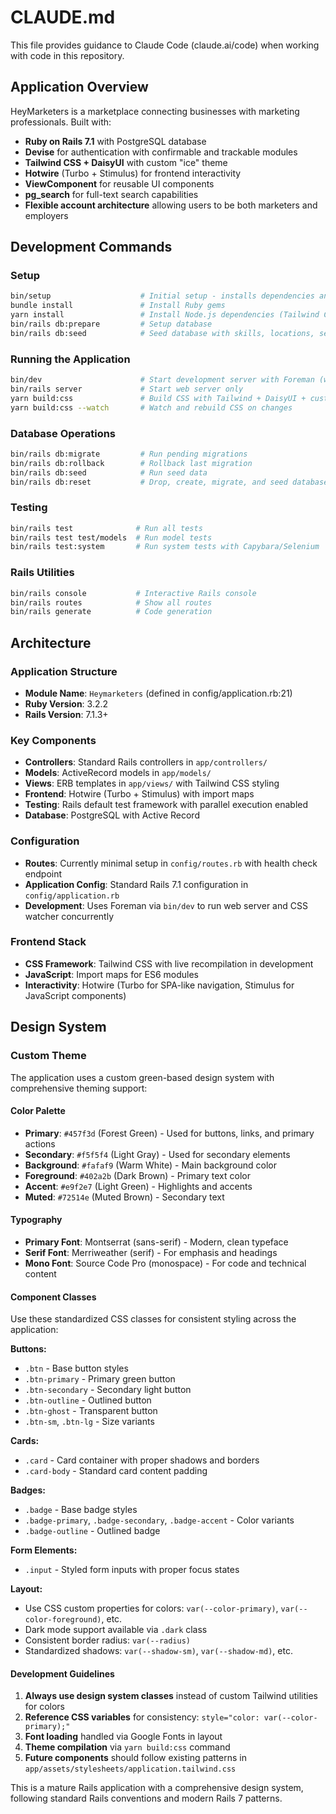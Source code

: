 # CLAUDE.md

This file provides guidance to Claude Code (claude.ai/code) when working with code in this repository.

## Application Overview

HeyMarketers is a marketplace connecting businesses with marketing professionals. Built with:
- **Ruby on Rails 7.1** with PostgreSQL database
- **Devise** for authentication with confirmable and trackable modules
- **Tailwind CSS + DaisyUI** with custom "ice" theme
- **Hotwire** (Turbo + Stimulus) for frontend interactivity
- **ViewComponent** for reusable UI components
- **pg_search** for full-text search capabilities
- **Flexible account architecture** allowing users to be both marketers and employers

## Development Commands

### Setup
```bash
bin/setup                    # Initial setup - installs dependencies and prepares database
bundle install               # Install Ruby gems
yarn install                 # Install Node.js dependencies (Tailwind CSS + DaisyUI)
bin/rails db:prepare         # Setup database
bin/rails db:seed            # Seed database with skills, locations, service types
```

### Running the Application
```bash
bin/dev                      # Start development server with Foreman (web + CSS watching)
bin/rails server             # Start web server only
yarn build:css               # Build CSS with Tailwind + DaisyUI + custom ice theme
yarn build:css --watch       # Watch and rebuild CSS on changes
```

### Database Operations
```bash
bin/rails db:migrate         # Run pending migrations
bin/rails db:rollback        # Rollback last migration
bin/rails db:seed            # Run seed data
bin/rails db:reset           # Drop, create, migrate, and seed database
```

### Testing
```bash
bin/rails test              # Run all tests
bin/rails test test/models  # Run model tests
bin/rails test:system       # Run system tests with Capybara/Selenium
```

### Rails Utilities
```bash
bin/rails console           # Interactive Rails console
bin/rails routes            # Show all routes
bin/rails generate          # Code generation
```

## Architecture

### Application Structure
- **Module Name**: `Heymarketers` (defined in config/application.rb:21)
- **Ruby Version**: 3.2.2
- **Rails Version**: 7.1.3+

### Key Components
- **Controllers**: Standard Rails controllers in `app/controllers/`
- **Models**: ActiveRecord models in `app/models/`
- **Views**: ERB templates in `app/views/` with Tailwind CSS styling
- **Frontend**: Hotwire (Turbo + Stimulus) with import maps
- **Testing**: Rails default test framework with parallel execution enabled
- **Database**: PostgreSQL with Active Record

### Configuration
- **Routes**: Currently minimal setup in `config/routes.rb` with health check endpoint
- **Application Config**: Standard Rails 7.1 configuration in `config/application.rb`
- **Development**: Uses Foreman via `bin/dev` to run web server and CSS watcher concurrently

### Frontend Stack
- **CSS Framework**: Tailwind CSS with live recompilation in development
- **JavaScript**: Import maps for ES6 modules
- **Interactivity**: Hotwire (Turbo for SPA-like navigation, Stimulus for JavaScript components)

## Design System

### Custom Theme
The application uses a custom green-based design system with comprehensive theming support:

#### Color Palette
- **Primary**: `#457f3d` (Forest Green) - Used for buttons, links, and primary actions
- **Secondary**: `#f5f5f4` (Light Gray) - Used for secondary elements
- **Background**: `#fafaf9` (Warm White) - Main background color
- **Foreground**: `#402a2b` (Dark Brown) - Primary text color
- **Accent**: `#e9f2e7` (Light Green) - Highlights and accents
- **Muted**: `#72514e` (Muted Brown) - Secondary text

#### Typography
- **Primary Font**: Montserrat (sans-serif) - Modern, clean typeface
- **Serif Font**: Merriweather (serif) - For emphasis and headings
- **Mono Font**: Source Code Pro (monospace) - For code and technical content

#### Component Classes
Use these standardized CSS classes for consistent styling across the application:

**Buttons:**
- `.btn` - Base button styles
- `.btn-primary` - Primary green button
- `.btn-secondary` - Secondary light button
- `.btn-outline` - Outlined button
- `.btn-ghost` - Transparent button
- `.btn-sm`, `.btn-lg` - Size variants

**Cards:**
- `.card` - Card container with proper shadows and borders
- `.card-body` - Standard card content padding

**Badges:**
- `.badge` - Base badge styles
- `.badge-primary`, `.badge-secondary`, `.badge-accent` - Color variants
- `.badge-outline` - Outlined badge

**Form Elements:**
- `.input` - Styled form inputs with proper focus states

**Layout:**
- Use CSS custom properties for colors: `var(--color-primary)`, `var(--color-foreground)`, etc.
- Dark mode support available via `.dark` class
- Consistent border radius: `var(--radius)`
- Standardized shadows: `var(--shadow-sm)`, `var(--shadow-md)`, etc.

#### Development Guidelines
1. **Always use design system classes** instead of custom Tailwind utilities for colors
2. **Reference CSS variables** for consistency: `style="color: var(--color-primary);"`
3. **Font loading** handled via Google Fonts in layout
4. **Theme compilation** via `yarn build:css` command
5. **Future components** should follow existing patterns in `app/assets/stylesheets/application.tailwind.css`

This is a mature Rails application with a comprehensive design system, following standard Rails conventions and modern Rails 7 patterns.